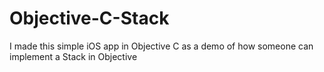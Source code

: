 # Objective-C-Stack
I made this simple iOS app in Objective C as a demo of how someone can implement a Stack in Objective
